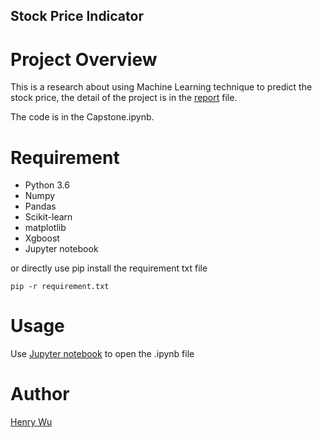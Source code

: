 ## Stock Price Indicator

Project Overview
===============================

This is a research about using Machine Learning technique to predict the stock price, the detail of the project is in the [report](https://github.com/henry32144/MLND-capstone/blob/master/report.pdf) file.

The code is in the Capstone.ipynb.

Requirement
===============================

*  Python 3.6
*  Numpy
*  Pandas
*  Scikit-learn
*  matplotlib
*  Xgboost
*  Jupyter notebook

or directly use pip install the requirement txt file

```
pip -r requirement.txt
```

Usage
===============================

Use [Jupyter notebook](http://jupyter.org/) to open the .ipynb file

Author
===============================

[Henry Wu](https://github.com/henry32144)